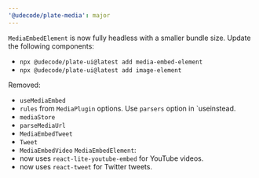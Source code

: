 ```yaml
---
'@udecode/plate-media': major
---
```


`MediaEmbedElement` is now fully headless with a smaller bundle size.
Update the following components:
- `npx @udecode/plate-ui@latest add media-embed-element`
- `npx @udecode/plate-ui@latest add image-element`

Removed:
- `useMediaEmbed`
- `rules` from `MediaPlugin` options. Use `parsers` option in `useinstead.
- `mediaStore`
- `parseMediaUrl`
- `MediaEmbedTweet`
- `Tweet`
- `MediaEmbedVideo`
`MediaEmbedElement`:
- now uses `react-lite-youtube-embed` for YouTube videos.
- now uses `react-tweet` for Twitter tweets.